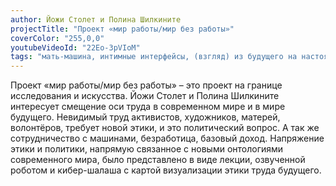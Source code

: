 ```yaml
---
author: Йожи Столет и Полина Шилкините
projectTitle: "Проект «мир работы/мир без работы»"
coverColor: "255,0,0"
youtubeVideoId: "22Eo-3pVIoM"
tags: "мать-машина, интимные интерфейсы, (взгляд) из будущего на настоящее, киберфеминизм, цифровой пролетариат, ипох: идеальное письмо отказа художнику, extensions, санаторий, саморазрушающиеся структуры, спекулятивный синтез, язык и зубы креативности, пвт, вирус заботы"
---
```


Проект «мир работы/мир без работы» – это проект на границе исследования и искусства. Йожи Столет и Полина Шилкините интересует смещение оси труда в современном мире и в мире будущего. Невидимый труд активистов, художников, матерей, волонтёров, требует новой этики, и это политический вопрос. А так же сотрудничество с машинами, безработица, базовый доход. Напряжение этики и политики, напрямую связанное с новыми онтологиями современного мира, было представлено в виде лекции, озвученной роботом и кибер-шалаша с картой визуализации этики труда будущего.
